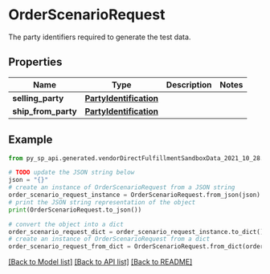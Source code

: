 # OrderScenarioRequest

The party identifiers required to generate the test data.

## Properties

Name | Type | Description | Notes
------------ | ------------- | ------------- | -------------
**selling_party** | [**PartyIdentification**](PartyIdentification.md) |  | 
**ship_from_party** | [**PartyIdentification**](PartyIdentification.md) |  | 

## Example

```python
from py_sp_api.generated.vendorDirectFulfillmentSandboxData_2021_10_28.models.order_scenario_request import OrderScenarioRequest

# TODO update the JSON string below
json = "{}"
# create an instance of OrderScenarioRequest from a JSON string
order_scenario_request_instance = OrderScenarioRequest.from_json(json)
# print the JSON string representation of the object
print(OrderScenarioRequest.to_json())

# convert the object into a dict
order_scenario_request_dict = order_scenario_request_instance.to_dict()
# create an instance of OrderScenarioRequest from a dict
order_scenario_request_from_dict = OrderScenarioRequest.from_dict(order_scenario_request_dict)
```
[[Back to Model list]](../README.md#documentation-for-models) [[Back to API list]](../README.md#documentation-for-api-endpoints) [[Back to README]](../README.md)


